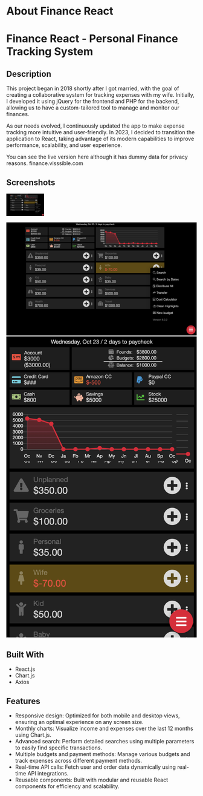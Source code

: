 # About Finance React



# Finance React - Personal Finance Tracking System

## Description
This project began in 2018 shortly after I got married, with the goal of creating a collaborative system for tracking expenses with my wife. Initially, I developed it using jQuery for the frontend and PHP for the backend, allowing us to have a custom-tailored tool to manage and monitor our finances.

As our needs evolved, I continuously updated the app to make expense tracking more intuitive and user-friendly. In 2023, I decided to transition the application to React, taking advantage of its modern capabilities to improve performance, scalability, and user experience.

You can see the live version here although it has dummy data for privacy reasons.
finance.visssible.com

## Screenshots
<img src="./screenshots/desktop-view.png" alt="Descripción del screenshot" width="100"/>

![Desktop View](./screenshots/desktop-view.png)
![Mobile view](./screenshots/mobile-view.png)

## Built With
- React.js
- Chart.js 
- Axios

## Features
-  Responsive design: Optimized for both mobile and desktop views, ensuring an optimal experience on any screen size.
-  Monthly charts: Visualize income and expenses over the last 12 months using Chart.js.
-  Advanced search: Perform detailed searches using multiple parameters to easily find specific transactions.
-  Multiple budgets and payment methods: Manage various budgets and track expenses across different payment methods.
-  Real-time API calls: Fetch user and order data dynamically using real-time API integrations.
-  Reusable components: Built with modular and reusable React components for efficiency and scalability.
